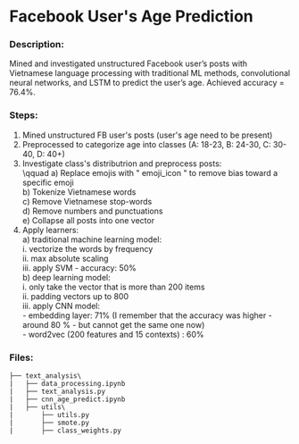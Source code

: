 # Facebook User's Age Prediction

### Description: 

Mined and investigated unstructured Facebook user’s posts with Vietnamese language processing with traditional ML methods, convolutional neural networks, and LSTM to predict the user’s age. Achieved accuracy = 76.4%. 

### Steps:

1. Mined unstructured FB user's posts (user's age need to be present)
2. Preprocessed to categorize age into classes (A: 18-23, B: 24-30, C: 30-40, D: 40+) 
3. Investigate class's distributrion and preprocess posts: <br /> 
        \qquad a) Replace emojis with " emoji_icon " to remove bias toward a specific emoji <br />
        b) Tokenize Vietnamese words <br />
        c) Remove Vietnamese stop-words  <br />
        d) Remove numbers and punctuations  <br />
        e) Collapse all posts into one vector 
4. Apply learners: <br />
        a) traditional machine learning model: <br />
            i. vectorize the words by frequency <br />
            ii. max absolute scaling <br />
            iii. apply SVM - accuracy: 50% <br />
        b) deep learning model: <br />
            i. only take the vector that is more than 200 items <br />
            ii. padding vectors up to 800 <br />
            iii. apply CNN model: <br />
                - embedding layer: 71% (I remember that the accuracy was higher - around 80 % - but cannot get the same one now)  <br />
                - word2vec (200 features and 15 contexts) :  60%


### Files:

```
├── text_analysis\
|   ├── data_processing.ipynb             
|   ├── text_analysis.py          
|   ├── cnn_age_predict.ipynb      
|   ├── utils\  
|       ├── utils.py
|       ├── smote.py
|       ├── class_weights.py
```

